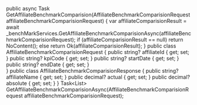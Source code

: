 public async Task<IActionResult> GetAffiliateBenchmarkComparision(AffiliateBenchmarkComparisionRequest affiliateBenchmarkComparisionRequest)
{
    var affiliateComparisionResult = await _benchMarkServices.GetAffiliateBenchmarkComparisionAsync(affiliateBenchmarkComparisionRequest);
    if (affiliateComparisionResult == null) return NoContent();
    else return Ok(affiliateComparisionResult);
}
public class AffiliateBenchmarkComparisionRequest
{
    public string? affiliateId { get; set; }
    public string? kpiCode { get; set; }
    public string? startDate { get; set; }
    public string? endDate { get; set; }       
}
public class AffiliateBenchmarkComparisionResponse
{
    public string? affiliateName { get; set; }
    public decimal? actual { get; set; }
    public decimal? absolute { get; set; }
}
Task<List<AffiliateBenchmarkComparisionResponse>> GetAffiliateBenchmarkComparisionAsync(AffiliateBenchmarkComparisionRequest affiliateBenchmarkComparisionRequest);
